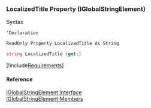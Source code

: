 ﻿### LocalizedTitle Property (IGlobalStringElement)

Syntax

```vbnet
'Declaration

ReadOnly Property LocalizedTitle As String
```

```csharp
string LocalizedTitle {get;}
```

[!include[Requirements](../partials/requirements.md)]

#### Reference

[IGlobalStringElement Interface](fcSDK~FChoice.Foundation.Clarify.DataObjects.IGlobalStringElement.md)  
[IGlobalStringElement Members](fcSDK~FChoice.Foundation.Clarify.DataObjects.IGlobalStringElement_members.md)
